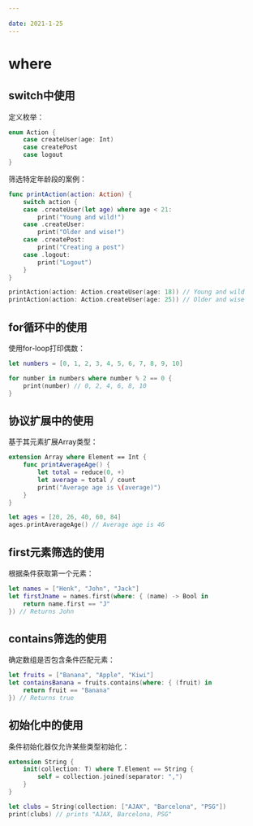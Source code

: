 ```yaml
---
 
date: 2021-1-25
---
```


# where

## switch中使用
定义枚举：
``` swift
enum Action {
    case createUser(age: Int)
    case createPost
    case logout
}
```
筛选特定年龄段的案例：
``` swift
func printAction(action: Action) {
    switch action {
    case .createUser(let age) where age < 21:
        print("Young and wild!")
    case .createUser:
        print("Older and wise!")
    case .createPost:
        print("Creating a post")
    case .logout:
        print("Logout")
    }
}

printAction(action: Action.createUser(age: 18)) // Young and wild
printAction(action: Action.createUser(age: 25)) // Older and wise
```

## for循环中的使用
使用for-loop打印偶数：
``` swift
let numbers = [0, 1, 2, 3, 4, 5, 6, 7, 8, 9, 10]

for number in numbers where number % 2 == 0 {
    print(number) // 0, 2, 4, 6, 8, 10
}
```

## 协议扩展中的使用
基于其元素扩展Array类型：
``` swift
extension Array where Element == Int {
    func printAverageAge() {
        let total = reduce(0, +)
        let average = total / count
        print("Average age is \(average)")
    }
}

let ages = [20, 26, 40, 60, 84]
ages.printAverageAge() // Average age is 46
```

## first元素筛选的使用
根据条件获取第一个元素：
``` swift
let names = ["Henk", "John", "Jack"]
let firstJname = names.first(where: { (name) -> Bool in
    return name.first == "J"
}) // Returns John
```

## contains筛选的使用
确定数组是否包含条件匹配元素：
``` swift
let fruits = ["Banana", "Apple", "Kiwi"]
let containsBanana = fruits.contains(where: { (fruit) in
    return fruit == "Banana"
}) // Returns true
```

## 初始化中的使用
条件初始化器仅允许某些类型初始化：
``` swift
extension String {
    init(collection: T) where T.Element == String {
        self = collection.joined(separator: ",")
    }
}

let clubs = String(collection: ["AJAX", "Barcelona", "PSG"])
print(clubs) // prints "AJAX, Barcelona, PSG"
```